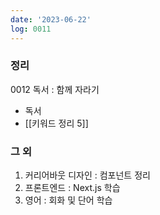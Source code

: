 ```yaml
---
date: '2023-06-22'
log: 0011
---
```

### 정리

0012 독서 : 함께 자라기
- 독서
- [[키워드 정리 5]]

### 그 외
1. 커리어바웃 디자인 : 컴포넌트 정리
2. 프론트엔드 : Next.js 학습
3. 영어 : 회화 및 단어 학습